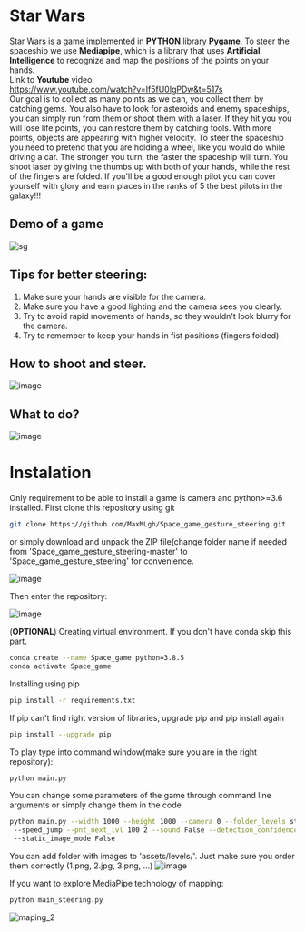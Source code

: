 # Star Wars

Star Wars is a game implemented in **PYTHON** library **Pygame**. To steer the spaceship we use **Mediapipe**, which is a library that uses **Artificial Intelligence** to recognize and map the positions of the points on your hands.  
Link to **Youtube** video:  
https://www.youtube.com/watch?v=If5fU0IgPDw&t=517s  
Our goal is to collect as many points as we can, you collect them by catching gems. You also have to look for asteroids and enemy spaceships, you can simply run from them or shoot them with a laser. If they hit you you will lose life points, you can restore them by catching tools. With more points, objects are appearing with higher velocity. 
To steer the spaceship you need to pretend that you are holding a wheel, like you would do while driving a car. 
The stronger you turn, the faster the spaceship will turn. You shoot laser by giving the thumbs up with both of your hands, while the rest of the fingers are folded.
If you'll be a good enough pilot you can cover yourself with glory and earn places in the ranks of 5 the best pilots in the galaxy!!!
 ## Demo of a game
![sg](https://user-images.githubusercontent.com/73268650/118136149-13ccf480-b404-11eb-81db-224dae58101e.gif)
## Tips for better steering:
1. Make sure your hands are visible for the camera.
2. Make sure you have a good lighting and the camera sees you clearly.
3. Try to avoid rapid movements of hands, so they wouldn't look blurry for the camera.
4. Try to remember to keep your hands in fist positions (fingers folded).

## How to shoot and steer.
![image](https://user-images.githubusercontent.com/84282532/118842798-cc45dd00-b8c9-11eb-9849-1cd2df7f8603.png)
## What to do?
![image](https://user-images.githubusercontent.com/84282532/118843995-e0d6a500-b8ca-11eb-9961-2f78ca3925d1.png)


# Instalation
Only requirement to be able to install a game is camera and python>=3.6 installed.
First clone this repository using git 

``` bash
git clone https://github.com/MaxMLgh/Space_game_gesture_steering.git
```
or simply  download and unpack the ZIP file(change folder name if needed from 'Space_game_gesture_steering-master' to 'Space_game_gesture_steering' for convenience.  

![image](https://user-images.githubusercontent.com/84282532/118404730-614f9880-b674-11eb-9563-29b82fc8487e.png)


Then enter the repository:

![image](https://user-images.githubusercontent.com/73268650/118058724-248f5300-b38f-11eb-91aa-c8569f5037d3.png)

(**OPTIONAL**) Creating virtual environment. If you don't have conda skip this part.

``` bash
conda create --name Space_game python=3.8.5
conda activate Space_game
```
Installing using pip

``` bash
pip install -r requirements.txt
```
If pip can't find right version of libraries, upgrade pip and pip install again

``` bash
pip install --upgrade pip
```
To play type into command window(make sure you are in the right repository):
``` bash
python main.py
```
You can change some parameters of the game through command line arguments or simply change them in the code
``` bash
python main.py --width 1000 --height 1000 --camera 0 --folder_levels star_wars --initial_speed 10
 --speed_jump --pnt_next_lvl 100 2 --sound False --detection_confidence 0.4 --tracking_confidence 0.3
 --static_image_mode False
```
You can add folder with images to 'assets/levels/'.
Just make sure you order them correctly (1.png, 2.jpg, 3.png, ...)
![image](https://user-images.githubusercontent.com/73268650/118181763-7213ca80-b438-11eb-9aa5-5a0a2206dffa.png)  

If you want to explore MediaPipe technology of mapping:
``` bash
python main_steering.py
```
![maping_2](https://user-images.githubusercontent.com/84282532/118807654-e02d1700-b8a8-11eb-97e4-b72e7febb509.gif)


